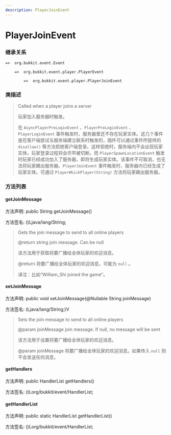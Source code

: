 ```yaml
---
description: PlayerJoinEvent
---
```


# PlayerJoinEvent

### 继承关系

    =>  org.bukkit.event.Event

        =>  org.bukkit.event.player.PlayerEvent

            =>  org.bukkit.event.player.PlayerJoinEvent

### 类描述

> Called when a player joins a server
> 
> <p>
> 
> 玩家加入服务器时触发。
> 
> <p>
> 
> 在 `AsyncPlayerPreLoginEvent` 、`PlayerPreLoginEvent` 、`PlayerLoginEvent` 事件触发时，服务器里还不存在玩家实体。这几个事件是在客户端尝试与服务端建立联系时触发的，插件可以通过事件所提供的 `disallow()` 等方法拒绝客户端登录。这样拒绝时，服务端内不会出现玩家实体。玩家登录过程将会尽早被切断。而 `PlayerSpawnLocationEvent` 触发时玩家已经成功加入了服务器，即将生成玩家实体。该事件不可取消，也无法将玩家踢出服务器。`PlayerJoinEvent` 事件触发时，服务器内已经生成了玩家实体。可通过 `Player#kickPlayer(String)` 方法将玩家踢出服务器。

### 方法列表

#### getJoinMessage

方法声明: public String getJoinMessage()

方法签名: ()Ljava/lang/String;

> Gets the join message to send to all online players
> 
> @return string join message. Can be null
> 
> <p>
> 
> 该方法用于获取将要广播给全体玩家的欢迎消息。
> 
> @return 将要广播给全体玩家的欢迎消息。可能为 `null` 。
> 
> <p>
> 
> 译注：比如“William_Shi joined the game”。

#### setJoinMessage

方法声明: public void setJoinMessage(@Nullable String joinMessage)

方法签名: (Ljava/lang/String;)V

> Sets the join message to send to all online players
> 
> @param joinMessage join message. If null, no message will be sent
> 
> <p>
> 
> 该方法用于设置将要广播给全体玩家的欢迎消息。
> 
> @param joinMessage 将要广播给全体玩家的欢迎消息。如果传入 `null` 则不会发送任何消息。

#### getHandlers

方法声明: public HandlerList getHandlers()

方法签名: ()Lorg/bukkit/event/HandlerList;

#### getHandlerList

方法声明: public static HandlerList getHandlerList()

方法签名: ()Lorg/bukkit/event/HandlerList;